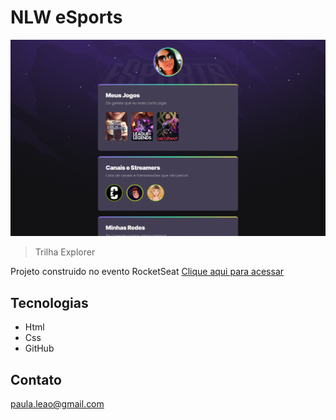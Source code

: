 # NLW eSports 
![preview](./github/preview.png)
> Trilha Explorer

Projeto construido no evento RocketSeat
[Clique aqui para acessar](https://apaulaleao.github.io/esports-game/)
##  Tecnologias
- Html
- Css
- GitHub

## Contato 
paula.leao@gmail.com 

